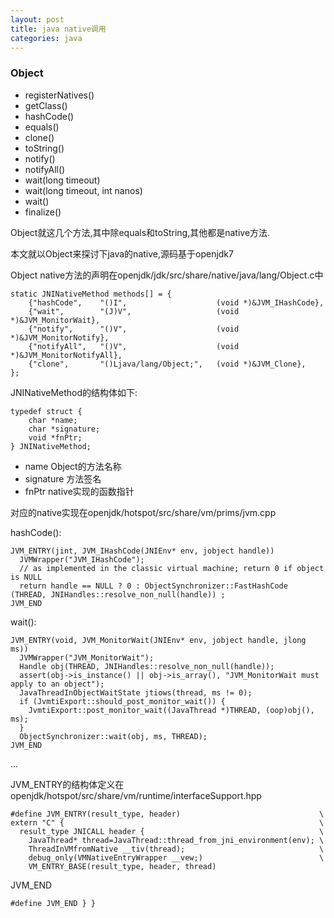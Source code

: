 ```yaml
---
layout: post
title: java native调用
categories: java
---
```




### Object

*   registerNatives()
*   getClass()
*   hashCode()
*   equals()
*   clone()
*   toString()
*   notify()
*   notifyAll()
*   wait(long timeout)
*   wait(long timeout, int nanos)
*   wait()
*   finalize()

Object就这几个方法,其中除equals和toString,其他都是native方法. 

本文就以Object来探讨下java的native,源码基于openjdk7

Object native方法的声明在openjdk/jdk/src/share/native/java/lang/Object.c中

    static JNINativeMethod methods[] = {
        {"hashCode",    "()I",                    (void *)&JVM_IHashCode},
        {"wait",        "(J)V",                   (void *)&JVM_MonitorWait},
        {"notify",      "()V",                    (void *)&JVM_MonitorNotify},
        {"notifyAll",   "()V",                    (void *)&JVM_MonitorNotifyAll},
        {"clone",       "()Ljava/lang/Object;",   (void *)&JVM_Clone},
    };

JNINativeMethod的结构体如下: 
 
    typedef struct {
        char *name;
        char *signature;
        void *fnPtr;
    } JNINativeMethod;
    
*   name  Object的方法名称
*   signature 方法签名
*   fnPtr native实现的函数指针

对应的native实现在openjdk/hotspot/src/share/vm/prims/jvm.cpp

hashCode():

    JVM_ENTRY(jint, JVM_IHashCode(JNIEnv* env, jobject handle))
      JVMWrapper("JVM_IHashCode");
      // as implemented in the classic virtual machine; return 0 if object is NULL
      return handle == NULL ? 0 : ObjectSynchronizer::FastHashCode (THREAD, JNIHandles::resolve_non_null(handle)) ;
    JVM_END

wait():

    JVM_ENTRY(void, JVM_MonitorWait(JNIEnv* env, jobject handle, jlong ms))
      JVMWrapper("JVM_MonitorWait");
      Handle obj(THREAD, JNIHandles::resolve_non_null(handle));
      assert(obj->is_instance() || obj->is_array(), "JVM_MonitorWait must apply to an object");
      JavaThreadInObjectWaitState jtiows(thread, ms != 0);
      if (JvmtiExport::should_post_monitor_wait()) {
        JvmtiExport::post_monitor_wait((JavaThread *)THREAD, (oop)obj(), ms);
      }
      ObjectSynchronizer::wait(obj, ms, THREAD);
    JVM_END
    
...

JVM_ENTRY的结构体定义在openjdk/hotspot/src/share/vm/runtime/interfaceSupport.hpp
    
    #define JVM_ENTRY(result_type, header)                               \
    extern "C" {                                                         \
      result_type JNICALL header {                                       \
        JavaThread* thread=JavaThread::thread_from_jni_environment(env); \
        ThreadInVMfromNative __tiv(thread);                              \
        debug_only(VMNativeEntryWrapper __vew;)                          \
        VM_ENTRY_BASE(result_type, header, thread)
        
JVM_END

    #define JVM_END } }